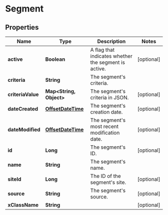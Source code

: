 # Segment

## Properties
Name | Type | Description | Notes
------------ | ------------- | ------------- | -------------
**active** | **Boolean** | A flag that indicates whether the segment is active. |  [optional]
**criteria** | **String** | The segment&#x27;s criteria. | 
**criteriaValue** | **Map&lt;String, Object&gt;** | The segment&#x27;s criteria in JSON. |  [optional]
**dateCreated** | [**OffsetDateTime**](OffsetDateTime.md) | The segment&#x27;s creation date. |  [optional]
**dateModified** | [**OffsetDateTime**](OffsetDateTime.md) | The segment&#x27;s most recent modification date. |  [optional]
**id** | **Long** | The segment&#x27;s ID. |  [optional]
**name** | **String** | The segment&#x27;s name. | 
**siteId** | **Long** | The ID of the segment&#x27;s site. |  [optional]
**source** | **String** | The segment&#x27;s source. |  [optional]
**xClassName** | **String** |  |  [optional]
